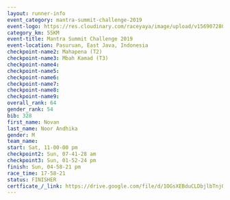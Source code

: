 ```yaml
---
layout: runner-info 
event_category: mantra-summit-challenge-2019 
event-logo: https://res.cloudinary.com/raceyaya/image/upload/v1569072809/logo/mantra-image_segrbx.jpg
category_km: 55KM 
event-title: Mantra Summit Challenge 2019 
event-location: Pasuruan, East Java, Indonesia 
checkpoint-name2: Mahapena (T2) 
checkpoint-name3: Mbah Kamad (T3) 
checkpoint-name4: 
checkpoint-name5: 
checkpoint-name6: 
checkpoint-name7: 
checkpoint-name8: 
checkpoint-name9: 
overall_rank: 64
gender_rank: 54
bib: 328
first_name: Novan
last_name: Noor Andhika
gender: M
team_name: 
start: Sat, 11-00-00 pm
checkpoint2: Sun, 07-41-28 am
checkpoint3: Sun, 01-52-24 pm
finish: Sun, 04-58-21 pm
race_time: 17-58-21
status: FINISHER
certficate_/_link: https://drive.google.com/file/d/1OGsXEBduCLDbjlbTnj0yrljijgu2G-iA/view?usp=sharing
---
```


